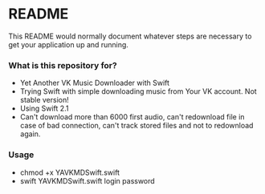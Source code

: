 # README #

This README would normally document whatever steps are necessary to get your application up and running.

### What is this repository for? ###

* Yet Another VK Music Downloader with Swift
* Trying Swift with simple downloading music from Your VK account. Not stable version!
* Using Swift 2.1
* Can't download more than 6000 first audio, can't redownload file in case of bad connection, can't track stored files and not to redownload again.

### Usage ###

* chmod +x YAVKMDSwift.swift
* swift YAVKMDSwift.swift login password